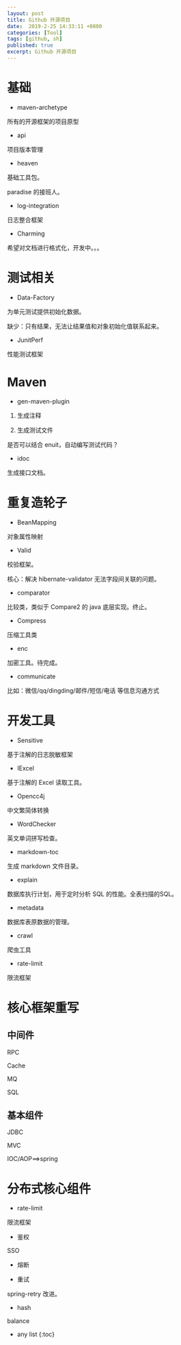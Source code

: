 ```yaml
---
layout: post
title: Github 开源项目
date:  2019-2-25 14:33:11 +0800
categories: [Tool]
tags: [github, sh]
published: true
excerpt: Github 开源项目
---
```



# 基础

- maven-archetype

所有的开源框架的项目原型

- api

项目版本管理

- heaven

基础工具包。

paradise 的接班人。

- log-integration

日志整合框架

- Charming

希望对文档进行格式化，开发中。。。



# 测试相关

- Data-Factory

为单元测试提供初始化数据。

缺少：只有结果，无法让结果值和对象初始化值联系起来。

- JunitPerf

性能测试框架

# Maven 

- gen-maven-plugin

1. 生成注释

2. 生成测试文件

是否可以结合 enuit，自动编写测试代码？

- idoc

生成接口文档。

# 重复造轮子

- BeanMapping

对象属性映射

- Valid

校验框架。

核心：解决 hibernate-validator 无法字段间关联的问题。

- comparator

比较类，类似于 Compare2 的 java 底层实现。终止。

- Compress

压缩工具类

- enc

加密工具。待完成。

- communicate

比如：微信/qq/dingding/邮件/短信/电话 等信息沟通方式


# 开发工具

- Sensitive

基于注解的日志脱敏框架

- IExcel 

基于注解的 Excel 读取工具。

- Opencc4j

中文繁简体转换

- WordChecker

英文单词拼写检查。

- markdown-toc

生成 markdown 文件目录。

- explain

数据库执行计划，用于定时分析 SQL 的性能。全表扫描的SQL。

- metadata

数据库表原数据的管理。

- crawl

爬虫工具

- rate-limit

限流框架

# 核心框架重写

## 中间件

RPC

Cache

MQ

SQL

## 基本组件

JDBC

MVC

IOC/AOP==>spring

# 分布式核心组件

- rate-limit

限流框架

- 鉴权

SSO

- 熔断

- 重试

spring-retry 改进。

- hash

balance


* any list
{:toc}